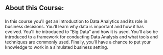 ## About this Course:
###
In this course you'll get an introduction to Data Analytics and its role in business decisions. You'll learn why data is important and how it has evolved. You'll be introduced to “Big Data” and how it is used. You'll also be introduced to a framework for conducting Data Analysis and what tools and techniques are commonly used. Finally, you'll have a chance to put your knowledge to work in a simulated business setting.
###
